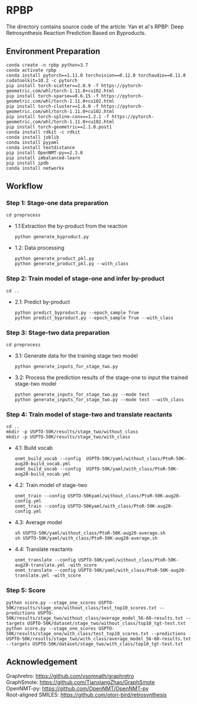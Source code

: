 # RPBP
 
The directory contains source code of the article: Yan et al's RPBP: Deep Retrosynthesis Reaction Prediction Based on Byproducts.

## Environment Preparation
    conda create -n rpbp python=3.7
    conda activate rpbp
    conda install pytorch==1.11.0 torchvision==0.12.0 torchaudio==0.11.0 cudatoolkit=10.2 -c pytorch
    pip install torch-scatter==2.0.9 -f https://pytorch-geometric.com/whl/torch-1.11.0+cu102.html
    pip install torch-sparse==0.6.15 -f https://pytorch-geometric.com/whl/torch-1.11.0+cu102.html
    pip install torch-cluster==1.6.0 -f https://pytorch-geometric.com/whl/torch-1.11.0+cu102.html
    pip install torch-spline-conv==1.2.1 -f https://pytorch-geometric.com/whl/torch-1.11.0+cu102.html
    pip install torch-geometric==2.1.0.post1
    conda install rdkit -c rdkit
    conda install joblib
    conda install pyyaml
    conda install textdistance
    pip install OpenNMT-py==2.3.0
    pip install imbalanced-learn
    pip install ipdb
    conda install networkx

## Workflow
### Step 1:  Stage-one data preparation  
  

    cd preprocess
  * 1.1:Extraction the by-product from the reaction  
  
        python generate_byproduct.py  

  * 1.2: Data processing  
  
        python generate_product_pkl.py
        python generate_product_pkl.py --with_class  


### Step 2: Train model of stage-one and infer by-product  

    cd ..
  * 2.1: Predict by-product  
 
        python predict_byproduct.py --epoch_sample True
        python predict_byproduct.py --epoch_sample True --with_class 
    
### Step 3: Stage-two data preparation
    cd preprocess
  * 3.1: Generate data for the training stage two model
  
        python generate_inputs_for_stage_two.py 
  * 3.2: Process the prediction results of the stage-one to input the trained stage-two model  
  
        python generate_inputs_for_stage_two.py --mode test
        python generate_inputs_for_stage_two.py --mode test --with_class


### Step 4: Train model of stage-two and translate reactants  
    cd ..
    mkdir -p USPTO-50K/results/stage_two/without_class
    mkdir -p USPTO-50K/results/stage_two/with_class
  * 4.1: Build vocab  
  
        onmt_build_vocab --config  USPTO-50K/yaml/without_class/PtoR-50K-aug20-build_vocab.yml
        onmt_build_vocab --config  USPTO-50K/yaml/with_class/PtoR-50K-aug20-build_vocab.yml
  * 4.2: Train model of stage-two  
  
        onmt_train --config USPTO-50Kyaml/without_class/PtoR-50K-aug20-config.yml
        onmt_train --config USPTO-50Kyaml/with_class/PtoR-50K-aug20-config.yml
  * 4.3: Average model  
  
        sh USPTO-50K/yaml/without_class/PtoR-50K-aug20-average.sh
        sh USPTO-50K/yaml/with_class/PtoR-50K-aug20-average.sh
  * 4.4: Translate reactants  
  
        onmt_translate --config USPTO-50K/yaml/without_class/PtoR-50K-aug20-translate.yml -with_score
        onmt_translate --config USPTO-50K/yaml/with_class/PtoR-50K-aug20-translate.yml -with_score	  


### Step 5: Score
    python score.py --stage_one_scores USPTO-50K/results/stage_one/without_class/test_top10_scores.txt --predictions USPTO-50K/results/stage_two/without_class/average_model_56-60-results.txt --targets USPTO-50K/dataset/stage_two/without_class/top10_tgt-test.txt
    python score.py --stage_one_scores USPTO-50K/results/stage_one/with_class/test_top10_scores.txt --predictions USPTO-50K/results/stage_two/with_class/average_model_56-60-results.txt --targets USPTO-50K/dataset/stage_two/with_class/top10_tgt-test.txt
     


## Acknowledgement 

Graphretro: https://github.com/vsomnath/graphretro  
GraphSmote: https://github.com/TianxiangZhao/GraphSmote  
OpenNMT-py: https://github.com/OpenNMT/OpenNMT-py  
Root-aligned SMILES: https://github.com/otori-bird/retrosynthesis
